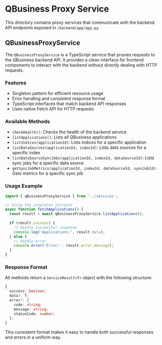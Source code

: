 # QBusiness Proxy Service

This directory contains proxy services that communicate with the backend API endpoints exposed in `/backend/app/app.py`.

## QBusinessProxyService

The `QBusinessProxyService` is a TypeScript service that proxies requests to the QBusiness backend API. It provides a clean interface for frontend components to interact with the backend without directly dealing with HTTP requests.

### Features

- Singleton pattern for efficient resource usage
- Error handling and consistent response format
- TypeScript interfaces that match backend API responses
- Uses native Fetch API for HTTP requests

### Available Methods

- `checkHealth()`: Checks the health of the backend service
- `listApplications()`: Lists all QBusiness applications
- `listIndices(applicationId)`: Lists indices for a specific application
- `listDataSources(applicationId, indexId)`: Lists data sources for a specific index
- `listDataSourceSyncJobs(applicationId, indexId, dataSourceId)`: Lists sync jobs for a specific data source
- `getSyncJobMetrics(applicationId, indexId, dataSourceId, syncJobId)`: Gets metrics for a specific sync job

### Usage Example

```typescript
import { qBusinessProxyService } from '../services';

// Using the singleton instance
async function fetchApplications() {
  const result = await qBusinessProxyService.listApplications();
  
  if (result.success) {
    // Handle successful response
    console.log('Applications:', result.data);
  } else {
    // Handle error
    console.error('Error:', result.error.message);
  }
}
```

### Response Format

All methods return a `ServiceResult<T>` object with the following structure:

```typescript
{
  success: boolean;
  data?: T;
  error?: {
    code: string;
    message: string;
    statusCode: number;
  };
}
```

This consistent format makes it easy to handle both successful responses and errors in a uniform way.
